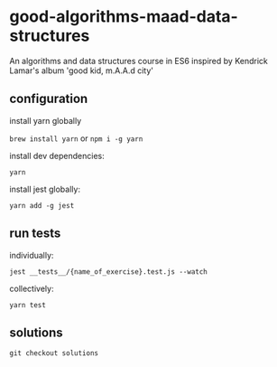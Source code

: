 # good-algorithms-maad-data-structures

An algorithms and data structures course in ES6 inspired by Kendrick Lamar's album 'good kid, m.A.A.d city'

## configuration

install yarn globally

`brew install yarn` or `npm i -g yarn`

install dev dependencies:

`yarn`

install jest globally:

`yarn add -g jest`

## run tests

individually:

`jest __tests__/{name_of_exercise}.test.js --watch`

collectively:

`yarn test`

## solutions

`git checkout solutions`
